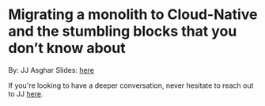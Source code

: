 # Migrating a monolith to Cloud-Native and the stumbling blocks that you don’t know about

By: JJ Asghar
Slides: [here](https://docs.google.com/presentation/d/1Nyh_rfB-P4C1uQI6E42qHMEfAj-ZTXGDVKaw1Em8H5g/edit?usp=sharing)

If you're looking to have a deeper conversation, never hesitate to reach out to JJ [here](https://jjasghar.github.io/about).
